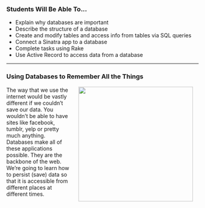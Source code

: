 

### Students Will Be Able To...
* Explain why databases are important
* Describe the structure of a database
* Create and modify tables and access info from tables via SQL queries
* Connect a Sinatra app to a database
* Complete tasks using Rake 
* Use Active Record to access data from a database

---
### Using Databases to Remember All the Things
<img align="right" src="https://myelephantmuse.files.wordpress.com/2010/04/elephants-never-forget.jpg" width="300" hspace="15"> The way that we use the internet would be vastly different if we couldn’t save our data. You wouldn’t be able to have sites like facebook, tumblr, yelp or pretty much anything. Databases make all of these applications possible. They are the backbone of the web. We’re going to learn how to persist (save) data so that it is accessible from different places at different times.